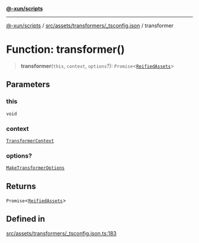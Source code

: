 [**@-xun/scripts**](../../../../../README.md)

***

[@-xun/scripts](../../../../../README.md) / [src/assets/transformers/\_tsconfig.json](../README.md) / transformer

# Function: transformer()

> **transformer**(`this`, `context`, `options`?): `Promise`\<[`ReifiedAssets`](../../../type-aliases/ReifiedAssets.md)\>

## Parameters

### this

`void`

### context

[`TransformerContext`](../../../type-aliases/TransformerContext.md)

### options?

[`MakeTransformerOptions`](../../../type-aliases/MakeTransformerOptions.md)

## Returns

`Promise`\<[`ReifiedAssets`](../../../type-aliases/ReifiedAssets.md)\>

## Defined in

[src/assets/transformers/\_tsconfig.json.ts:183](https://github.com/Xunnamius/xscripts/blob/28c221bb8a859e69003ba2447e3f5763dc92a0ec/src/assets/transformers/_tsconfig.json.ts#L183)
